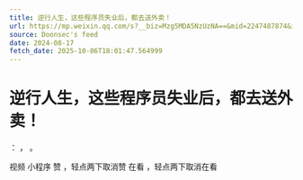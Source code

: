 ```yaml
---
title: 逆行人生，这些程序员失业后，都去送外卖！
url: https://mp.weixin.qq.com/s?__biz=Mzg5MDA5NzUzNA==&mid=2247487874&idx=1&sn=431564a998de83b0f29273a5f0c9b0ba
source: Doonsec's feed
date: 2024-08-17
fetch_date: 2025-10-06T18:01:47.564999
---
```


# 逆行人生，这些程序员失业后，都去送外卖！

：
，
。

视频
小程序
赞
，轻点两下取消赞
在看
，轻点两下取消在看
